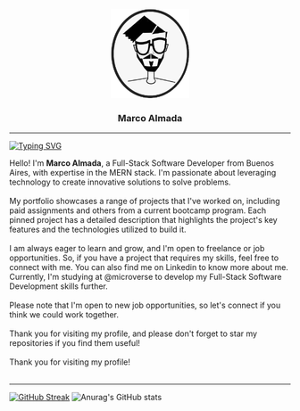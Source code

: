 <a name="readme-top"></a>

<div align="center">
  <img src="soyMarco.png" alt="logo" width="140"  height="auto" />
  <br/>
  <h3><b>Marco Almada</b></h3>
  <hr>
</div>

[![Typing SVG](https://readme-typing-svg.herokuapp.com?font=sans+Latin&size=15&duration=6000&pause=1000&width=435&lines=%22The+obstacle+is+the+way.%22;+%22You+have+power+over+your+mind+-+not+outside+events.+Realize+this%2C+and+you+will+find+strength.%22;+%22The+happiness+of+your+life+depends+upon+the+quality+of+your+thoughts.%22)](https://git.io/typing-svg)


<div>Hello! I'm <b>Marco Almada</b>, a Full-Stack Software Developer from Buenos Aires, with expertise in the MERN stack. I'm passionate about leveraging technology to create innovative solutions to solve problems.</div><br>
<div>My portfolio showcases a range of projects that I've worked on, including paid assignments and others from a current bootcamp program. Each pinned project has a detailed description that highlights the project's key features and the technologies utilized to build it.</div><br>
I am always eager to learn and grow, and I'm open to freelance or job opportunities. So, if you have a project that requires my skills, feel free to connect with me. You can also find me on Linkedin
to know more about me.</div><br>

<div>Currently, I'm studying at @microverse to develop my Full-Stack Software Development skills further.</div><br>
<div>Please note that I'm open to new job opportunities, so let's connect if you think we could work together.</div><br>
<div>Thank you for visiting my profile, and please don't forget to star my repositories if you find them useful!</div><br>
<div>Thank you for visiting my profile!</div><br>
<hr>




[![GitHub Streak](https://streak-stats.demolab.com?user=MarcoDDM&date_format=M%20j%5B%2C%20Y%5D)](https://git.io/streak-stats)
![Anurag's GitHub stats](https://github-readme-stats.vercel.app/api?username=MarcoDDM&show_icons=true&theme=transparent)
